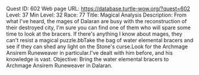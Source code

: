 Quest ID: 602
Web page URL: https://database.turtle-wow.org/?quest=602
Level: 37
Min Level: 32
Race: 77
Title: Magical Analysis
Description: From what I've heard, the mages of Dalaran are busy with the reconstruction of their destroyed city, I'm sure you can find one of them who will spare some time to look at the bracers. If there's anything I know about mages, they can't resist a magical puzzle.$b$bTake the bag of water elemental bracers and see if they can shed any light on the Stone's curse.Look for the Archmage Ansirem Runeweaver in particular.I've dealt with him before, and his knowledge is vast.
Objective: Bring the water elemental bracers to Archmage Ansirem Runeweaver in Dalaran.
